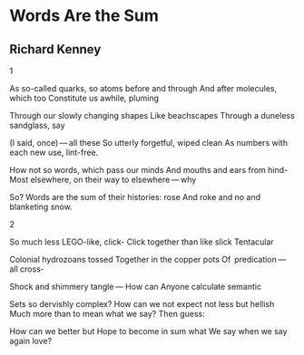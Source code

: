 # Words Are the Sum
## Richard Kenney
1


As so-called quarks, so atoms before and through
And after molecules, which too
Constitute us awhile, pluming

Through our slowly changing shapes
Like beachscapes
Through a duneless sandglass, say

(I said, once) — all these
So utterly forgetful, wiped clean
As numbers with each new use, lint-free.

How not so words, which pass our minds
And mouths and ears from hind-
Most elsewhere, on their way to elsewhere — why

So?
Words are the sum of their histories: rose
And roke and no and blanketing snow.


2


So much less LEGO-like, click-
Click together than like slick
Tentacular

Colonial hydrozoans tossed
Together in the copper pots
Of   predication — all cross-

Shock and shimmery tangle —
How can
Anyone calculate semantic

Sets so dervishly complex?
How can we not expect not less but hellish
Much more than to mean what we say? Then guess:

How can we better but
Hope to become in sum what
We say when we say again love?